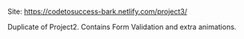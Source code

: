 Site: https://codetosuccess-bark.netlify.com/project3/

Duplicate of Project2. Contains Form Validation and extra animations.
